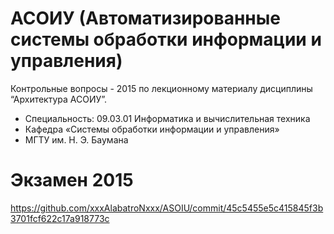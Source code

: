 # АСОИУ (Автоматизированные системы обработки информации и управления)
Контрольные вопросы - 2015 по лекционному материалу дисциплины “Архитектура АСОИУ”. 
* Специальность: 09.03.01 Информатика и вычислительная техника
* Кафедра «Системы обработки информации и управления»
* МГТУ им. Н. Э. Баумана

# Экзамен 2015
https://github.com/xxxAlabatroNxxx/ASOIU/commit/45c5455e5c415845f3b3701fcf622c17a918773c
